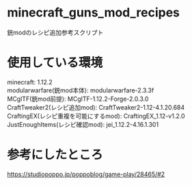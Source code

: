 # minecraft_guns_mod_recipes
銃modのレシピ追加参考スクリプト

# 使用している環境
minecraft: 1.12.2  
modularwarfare(銃mod本体): modularwarfare-2.3.3f  
MCglTF(銃mod前提): MCglTF-1.12.2-Forge-2.0.3.0  
CraftTweaker2(レシピ追加mod): CraftTweaker2-1.12-4.1.20.684  
CraftingEX(レシピ重複を可能にするmod): CraftingEX_1.12-v1.2.0  
JustEnoughItems(レシピ確認mod): jei_1.12.2-4.16.1.301  

# 参考にしたところ
https://studiopoppo.jp/poppoblog/game-play/28465/#2
